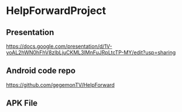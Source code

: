 # HelpForwardProject
## Presentation
https://docs.google.com/presentation/d/1V-yoAL2hWN0hFhV8zlbLjuCKML3lMnFuJRpLtcTP-MY/edit?usp=sharing
## Android code repo
https://github.com/gegemonTV/HelpForward
## APK File
